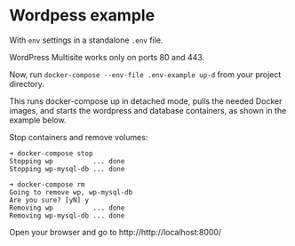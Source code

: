 # Wordpess example

With `env` settings in a standalone `.env` file.

WordPress Multisite works only on ports 80 and 443.

Now, run `docker-compose --env-file .env-example up-d` from your project directory.

This runs docker-compose up in detached mode, pulls the needed Docker images, and starts the wordpress and database containers, as shown in the example below.

Stop containers and remove volumes:

```shell
➜ docker-compose stop
Stopping wp          ... done
Stopping wp-mysql-db ... done

➜ docker-compose rm
Going to remove wp, wp-mysql-db
Are you sure? [yN] y
Removing wp          ... done
Removing wp-mysql-db ... done
```

Open your browser and go to http://http://localhost:8000/